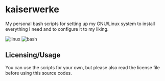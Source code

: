 # kaiserwerke

My personal bash scripts for setting up my GNU/Linux system to install everything I need and to configure it to my liking.

![linux](https://img.shields.io/badge/Linux-FCC624?style=for-the-badge&logo=linux&logoColor=black)
![bash](https://img.shields.io/badge/Shell_Script-121011?style=for-the-badge&logo=gnu-bash&logoColor=white)

## Licensing/Usage

You can use the scripts for your own, but please also read the license file before using this source codes.
